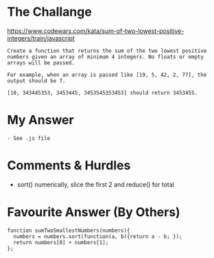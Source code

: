 # The Challange

https://www.codewars.com/kata/sum-of-two-lowest-positive-integers/train/javascript

```
Create a function that returns the sum of the two lowest positive numbers given an array of minimum 4 integers. No floats or empty arrays will be passed.

For example, when an array is passed like [19, 5, 42, 2, 77], the output should be 7.

[10, 343445353, 3453445, 3453545353453] should return 3453455.
```

# My Answer

```
- See .js file
```

# Comments & Hurdles

- sort() numerically, slice the first 2 and reduce() for total

# Favourite Answer (By Others)

```
function sumTwoSmallestNumbers(numbers){
  numbers = numbers.sort(function(a, b){return a - b; });
  return numbers[0] + numbers[1];
};
```
